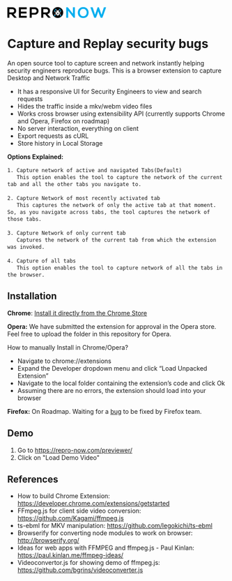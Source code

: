 <img src="Complete_Logo.png" height="25">

# Capture and Replay security bugs
An open source tool to capture screen and network instantly helping security engineers reproduce bugs. This is a browser extension to capture Desktop and Network Traffic
- It has a responsive UI for Security Engineers to view and search requests
- Hides the traffic inside a mkv/webm video files
- Works cross browser using extensibility API (currently supports Chrome and Opera, Firefox on roadmap)
- No server interaction, everything on client
- Export requests as cURL
- Store history in Local Storage

**Options Explained:**
 
    1. Capture network of active and navigated Tabs(Default)
       This option enables the tool to capture the network of the current tab and all the other tabs you navigate to. 
   
    2. Capture Network of most recently activated tab
       This captures the network of only the active tab at that moment. So, as you navigate across tabs, the tool captures the network of those tabs.
    
    3. Capture Network of only current tab
       Captures the network of the current tab from which the extension was invoked. 
       
    4. Capture of all tabs
       This option enables the tool to capture network of all the tabs in the browser. 
    
## Installation

**Chrome**: 
[Install it directly from the Chrome Store](https://chrome.google.com/webstore/detail/repronow/bgnboagkkokloclccjpmamhfijeinnpc)

**Opera:**
We have submitted the extension for approval in the Opera store. Feel free to upload the folder in this repository for Opera.

How to manually Install in Chrome/Opera?

* Navigate to chrome://extensions
* Expand the Developer dropdown menu and click “Load Unpacked Extension”
* Navigate to the local folder containing the extension’s code and click Ok
* Assuming there are no errors, the extension should load into your browser

**Firefox:**
On Roadmap. Waiting for a [bug](https://bugzilla.mozilla.org/show_bug.cgi?id=1394062) to be fixed by Firefox team.

## Demo

1. Go to https://repro-now.com/previewer/
2. Click on "Load Demo Video"

## References
* How to build Chrome Extension: https://developer.chrome.com/extensions/getstarted
* FFmpeg.js for client side video conversion: https://github.com/Kagami/ffmpeg.js
* ts-ebml for MKV manipulation: https://github.com/legokichi/ts-ebml
* Browserify for converting node modules to work on browser: http://browserify.org/
* Ideas for web apps with FFMPEG and ffmpeg.js - Paul Kinlan: https://paul.kinlan.me/ffmpeg-ideas/
* Videoconvertor.js for showing demo of ffmpeg.js: https://github.com/bgrins/videoconverter.js
